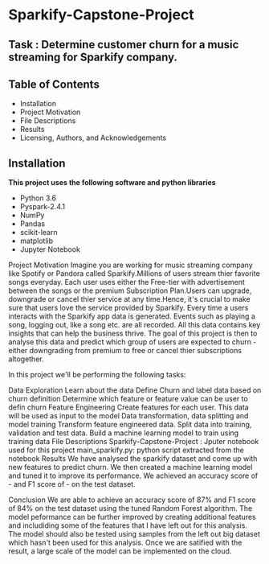 # Sparkify-Capstone-Project
## Task : Determine customer churn for a music streaming for Sparkify company.

## Table of Contents
- Installation
- Project Motivation
- File Descriptions
- Results
- Licensing, Authors, and Acknowledgements
## Installation
**This project uses the following software and python libraries**

- Python 3.6
- Pyspark-2.4.1
- NumPy
- Pandas
- scikit-learn
- matplotlib
- Jupyter Notebook

Project Motivation
Imagine you are working for music streaming company like Spotify or Pandora called Sparkify.Millions of users stream thier favorite songs everyday. Each user uses either the Free-tier with advertisement between the songs or the premium Subscription Plan.Users can upgrade, downgrade or cancel thier service at any time.Hence, it's crucial to make sure that users love the service provided by Sparkify. Every time a users interacts with the Sparkify app data is generated. Events such as playing a song, logging out, like a song etc. are all recorded. All this data contains key insights that can help the business thrive. The goal of this project is then to analyse this data and predict which group of users are expected to churn - either downgrading from premium to free or cancel thier subscriptions altogether.

In this project we'll be performing the following tasks:

Data Exploration
Learn about the data
Define Churn and label data based on churn definition
Determine which feature or feature value can be user to defin churn
Feature Engineering
Create features for each user. This data will be used as input to the model
Data transformation, data splitting and model training
Transform feature engineered data.
Split data into training, validation and test data.
Build a machine learning model to train using training data
File Descriptions
Sparkify-Capstone-Project : Jputer notebook used for this project
main_sparkify.py: python script extracted from the notebook
Results
We have analysed the sparkify dataset and come up with new features to predict churn. We then created a machine learning model and tuned it to improve its performance. We achieved an accuracy score of - and F1 score of - on the test dataset.

Conclusion
We are able to achieve an accuracy score of 87% and F1 score of 84% on the test dataset using the tuned Random Forest algorithm. The model peformance can be further improved by creating additional features and includiding some of the features that I have left out for this analysis. The model should also be tested using samples from the left out big dataset which hasn't been used for this analysis. Once we are satified with the result, a large scale of the model can be implemented on the cloud.

